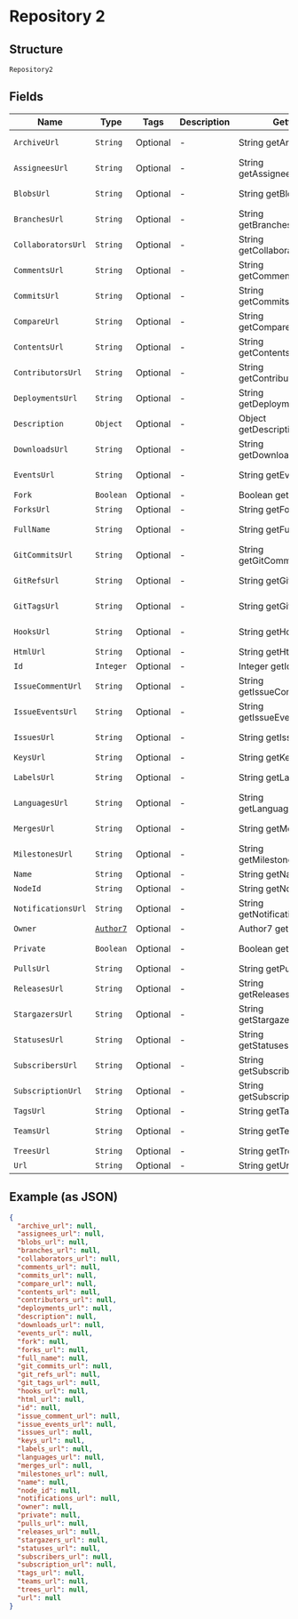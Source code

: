 
# Repository 2

## Structure

`Repository2`

## Fields

| Name | Type | Tags | Description | Getter | Setter |
|  --- | --- | --- | --- | --- | --- |
| `ArchiveUrl` | `String` | Optional | - | String getArchiveUrl() | setArchiveUrl(String archiveUrl) |
| `AssigneesUrl` | `String` | Optional | - | String getAssigneesUrl() | setAssigneesUrl(String assigneesUrl) |
| `BlobsUrl` | `String` | Optional | - | String getBlobsUrl() | setBlobsUrl(String blobsUrl) |
| `BranchesUrl` | `String` | Optional | - | String getBranchesUrl() | setBranchesUrl(String branchesUrl) |
| `CollaboratorsUrl` | `String` | Optional | - | String getCollaboratorsUrl() | setCollaboratorsUrl(String collaboratorsUrl) |
| `CommentsUrl` | `String` | Optional | - | String getCommentsUrl() | setCommentsUrl(String commentsUrl) |
| `CommitsUrl` | `String` | Optional | - | String getCommitsUrl() | setCommitsUrl(String commitsUrl) |
| `CompareUrl` | `String` | Optional | - | String getCompareUrl() | setCompareUrl(String compareUrl) |
| `ContentsUrl` | `String` | Optional | - | String getContentsUrl() | setContentsUrl(String contentsUrl) |
| `ContributorsUrl` | `String` | Optional | - | String getContributorsUrl() | setContributorsUrl(String contributorsUrl) |
| `DeploymentsUrl` | `String` | Optional | - | String getDeploymentsUrl() | setDeploymentsUrl(String deploymentsUrl) |
| `Description` | `Object` | Optional | - | Object getDescription() | setDescription(Object description) |
| `DownloadsUrl` | `String` | Optional | - | String getDownloadsUrl() | setDownloadsUrl(String downloadsUrl) |
| `EventsUrl` | `String` | Optional | - | String getEventsUrl() | setEventsUrl(String eventsUrl) |
| `Fork` | `Boolean` | Optional | - | Boolean getFork() | setFork(Boolean fork) |
| `ForksUrl` | `String` | Optional | - | String getForksUrl() | setForksUrl(String forksUrl) |
| `FullName` | `String` | Optional | - | String getFullName() | setFullName(String fullName) |
| `GitCommitsUrl` | `String` | Optional | - | String getGitCommitsUrl() | setGitCommitsUrl(String gitCommitsUrl) |
| `GitRefsUrl` | `String` | Optional | - | String getGitRefsUrl() | setGitRefsUrl(String gitRefsUrl) |
| `GitTagsUrl` | `String` | Optional | - | String getGitTagsUrl() | setGitTagsUrl(String gitTagsUrl) |
| `HooksUrl` | `String` | Optional | - | String getHooksUrl() | setHooksUrl(String hooksUrl) |
| `HtmlUrl` | `String` | Optional | - | String getHtmlUrl() | setHtmlUrl(String htmlUrl) |
| `Id` | `Integer` | Optional | - | Integer getId() | setId(Integer id) |
| `IssueCommentUrl` | `String` | Optional | - | String getIssueCommentUrl() | setIssueCommentUrl(String issueCommentUrl) |
| `IssueEventsUrl` | `String` | Optional | - | String getIssueEventsUrl() | setIssueEventsUrl(String issueEventsUrl) |
| `IssuesUrl` | `String` | Optional | - | String getIssuesUrl() | setIssuesUrl(String issuesUrl) |
| `KeysUrl` | `String` | Optional | - | String getKeysUrl() | setKeysUrl(String keysUrl) |
| `LabelsUrl` | `String` | Optional | - | String getLabelsUrl() | setLabelsUrl(String labelsUrl) |
| `LanguagesUrl` | `String` | Optional | - | String getLanguagesUrl() | setLanguagesUrl(String languagesUrl) |
| `MergesUrl` | `String` | Optional | - | String getMergesUrl() | setMergesUrl(String mergesUrl) |
| `MilestonesUrl` | `String` | Optional | - | String getMilestonesUrl() | setMilestonesUrl(String milestonesUrl) |
| `Name` | `String` | Optional | - | String getName() | setName(String name) |
| `NodeId` | `String` | Optional | - | String getNodeId() | setNodeId(String nodeId) |
| `NotificationsUrl` | `String` | Optional | - | String getNotificationsUrl() | setNotificationsUrl(String notificationsUrl) |
| `Owner` | [`Author7`](../../doc/models/author-7.md) | Optional | - | Author7 getOwner() | setOwner(Author7 owner) |
| `Private` | `Boolean` | Optional | - | Boolean getPrivate() | setPrivate(Boolean mPrivate) |
| `PullsUrl` | `String` | Optional | - | String getPullsUrl() | setPullsUrl(String pullsUrl) |
| `ReleasesUrl` | `String` | Optional | - | String getReleasesUrl() | setReleasesUrl(String releasesUrl) |
| `StargazersUrl` | `String` | Optional | - | String getStargazersUrl() | setStargazersUrl(String stargazersUrl) |
| `StatusesUrl` | `String` | Optional | - | String getStatusesUrl() | setStatusesUrl(String statusesUrl) |
| `SubscribersUrl` | `String` | Optional | - | String getSubscribersUrl() | setSubscribersUrl(String subscribersUrl) |
| `SubscriptionUrl` | `String` | Optional | - | String getSubscriptionUrl() | setSubscriptionUrl(String subscriptionUrl) |
| `TagsUrl` | `String` | Optional | - | String getTagsUrl() | setTagsUrl(String tagsUrl) |
| `TeamsUrl` | `String` | Optional | - | String getTeamsUrl() | setTeamsUrl(String teamsUrl) |
| `TreesUrl` | `String` | Optional | - | String getTreesUrl() | setTreesUrl(String treesUrl) |
| `Url` | `String` | Optional | - | String getUrl() | setUrl(String url) |

## Example (as JSON)

```json
{
  "archive_url": null,
  "assignees_url": null,
  "blobs_url": null,
  "branches_url": null,
  "collaborators_url": null,
  "comments_url": null,
  "commits_url": null,
  "compare_url": null,
  "contents_url": null,
  "contributors_url": null,
  "deployments_url": null,
  "description": null,
  "downloads_url": null,
  "events_url": null,
  "fork": null,
  "forks_url": null,
  "full_name": null,
  "git_commits_url": null,
  "git_refs_url": null,
  "git_tags_url": null,
  "hooks_url": null,
  "html_url": null,
  "id": null,
  "issue_comment_url": null,
  "issue_events_url": null,
  "issues_url": null,
  "keys_url": null,
  "labels_url": null,
  "languages_url": null,
  "merges_url": null,
  "milestones_url": null,
  "name": null,
  "node_id": null,
  "notifications_url": null,
  "owner": null,
  "private": null,
  "pulls_url": null,
  "releases_url": null,
  "stargazers_url": null,
  "statuses_url": null,
  "subscribers_url": null,
  "subscription_url": null,
  "tags_url": null,
  "teams_url": null,
  "trees_url": null,
  "url": null
}
```

